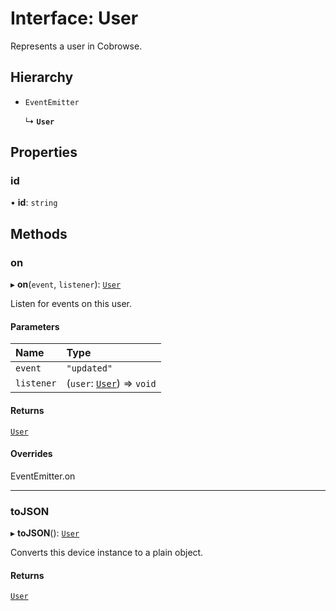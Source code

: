 # Interface: User

Represents a user in Cobrowse.

## Hierarchy

- `EventEmitter`

  ↳ **`User`**

## Properties

### <a id="id" name="id"></a> id

• **id**: `string`

## Methods

### <a id="on" name="on"></a> on

▸ **on**(`event`, `listener`): [`User`](User.md)

Listen for events on this user.

#### Parameters

| Name | Type |
| :------ | :------ |
| `event` | ``"updated"`` |
| `listener` | (`user`: [`User`](User.md)) => `void` |

#### Returns

[`User`](User.md)

#### Overrides

EventEmitter.on

___

### <a id="tojson" name="tojson"></a> toJSON

▸ **toJSON**(): [`User`](User.md)

Converts this device instance to a plain object.

#### Returns

[`User`](User.md)
